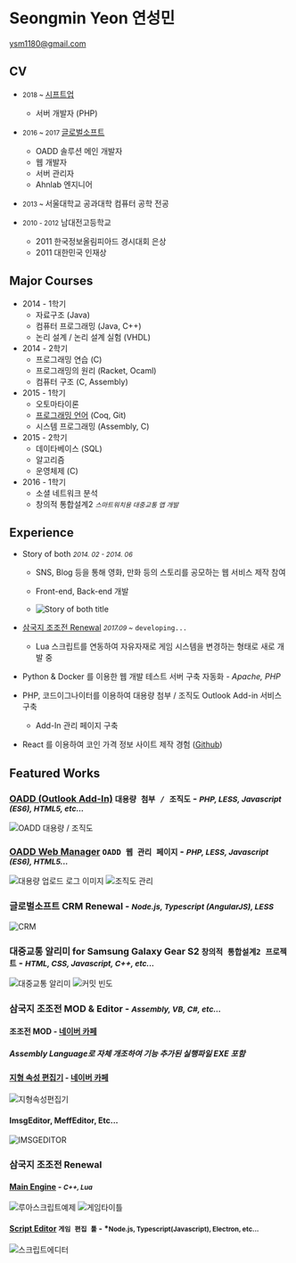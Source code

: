 # Seongmin Yeon 연성민

<ysm1180@gmail.com>

[1]: http://www.globalsoft.co.kr
[4]: https://github.com/ysm1180/pl2015
[9]: http://www.shiftup.co.kr/

## CV
+ <small>2018 ~ </small> [시프트업][9]
  + 서버 개발자 (PHP)

+ <small>2016 ~ 2017 </small> [글로벌소프트][1]
  + OADD 솔루션 메인 개발자
  + 웹 개발자
  + 서버 관리자
  + Ahnlab 엔지니어


+ <small> 2013 ~ </small>서울대학교 공과대학 컴퓨터 공학 전공


+ <small>2010 - 2012</small> 남대전고등학교
    + 2011 한국정보올림피아드 경시대회 은상
    + 2011 대한민국 인재상





## Major Courses

+ 2014 - 1학기
  + 자료구조 (Java)
  + 컴퓨터 프로그래밍 (Java, C++)
  + 논리 설계 / 논리 설계 실험 (VHDL)
+ 2014 - 2학기
  + 프로그래밍 연습 (C)
  + 프로그래밍의 원리 (Racket, Ocaml)
  + 컴퓨터 구조 (C, Assembly)
+ 2015 - 1학기
  + 오토마타이론
  + [프로그래밍 언어][4] (Coq, Git) 
  + 시스템 프로그래밍 (Assembly, C)
+ 2015 - 2학기
  + 데이타베이스 (SQL)
  + 알고리즘
  + 운영체제 (C)
+ 2016 - 1학기
  + 소셜 네트워크 분석
  + 창의적 통합설계2 *<small>스마트워치용 대중교통 앱 개발</small>*




## Experience

+ Story of both *<small>2014. 02 - 2014. 06</small>*

  + SNS, Blog 등을 통해 영화, 만화 등의 스토리를 공모하는 웹 서비스 제작 참여

  + Front-end, Back-end 개발

  + ![Story of both title](./images/story.png)

[8]: https://github.com/ysm1180/NewJojoGame

+ [삼국지 조조전 Renewal][8] *<small>2017.09 ~</small>* `developing...`

  + Lua 스크립트를 연동하여 자유자재로 게임 시스템을 변경하는 형태로 새로 개발 중

+ Python & Docker 를 이용한 웹 개발 테스트 서버 구축 자동화 - *Apache, PHP*

+ PHP, 코드이그나이터를 이용하여 대용량 첨부 / 조직도 Outlook Add-in 서비스 구축
  
  + Add-In 관리 페이지 구축

[11]: https://github.com/ysm1180/coin
+ React 를 이용하여 코인 가격 정보 사이트 제작 경험 ([Github][11])

    


## Featured Works

[2]: http://www.globalsoft.co.kr/oadd/oadd.php

### [OADD (Outlook Add-In)][2] `대용량 첨부 / 조직도` - *<small>PHP, LESS, Javascript (ES6), HTML5, etc...</small>*   
![OADD 대용량 / 조직도](./images/oadd.png)

[3]: https://oaddin.globalsoft.co.kr/manage
### [OADD Web Manager][3] `OADD 웹 관리 페이지` - *<small>PHP, LESS, Javascript (ES6), HTML5...</small>* 
![대용량 업로드 로그 이미지](./images/manager_log.png) 
![조직도 관리](./images/manager_org.png)

### 글로벌소프트 CRM Renewal - *<small>Node.js, Typescript (AngularJS), LESS</small>* 
![CRM](./images/renewal.png)

### 대중교통 알리미 for Samsung Galaxy Gear S2 `창의적 통합설계2 프로젝트` - *<small>HTML, CSS, Javascript, C++, etc...</small>* 

![대중교통 알리미](./images/project307.png)
![커밋 빈도](./images/commit.png)



### 삼국지 조조전 MOD & Editor - *<small>Assembly, VB, C#, etc...</small>*

[5]: https://github.com/ysm1180/JojoLandEditor
[6]: http://cafe.naver.com/jojopeople/203473
[7]: http://cafe.naver.com/jojopeople/146995

#### 조조전 MOD - [네이버 카페][7]
##### Assembly Language로 자체 개조하여 기능 추가된 실행파일 EXE 포함

#### [지형 속성 편집기][5] - [네이버 카페 ][6]
![지형속성편집기](./images/land.png)

#### ImsgEditor, MeffEditor, Etc...
![IMSGEDITOR](./images/imsg.png)

[10]: https://github.com/ysm1180/newjojogame-script-editor

### 삼국지 조조전 Renewal
#### [Main Engine][8] - *<small>C++, Lua</small>*
![루아스크립트예제](./images/lua_script_example.png)
![게임타이틀](./images/game_title.png)

#### [Script Editor][10] `게임 편집 툴` - *<small>Node.js, Typescript(Javascript), Electron, etc...</small>
![스크립트에디터](./images/script_editor.png)